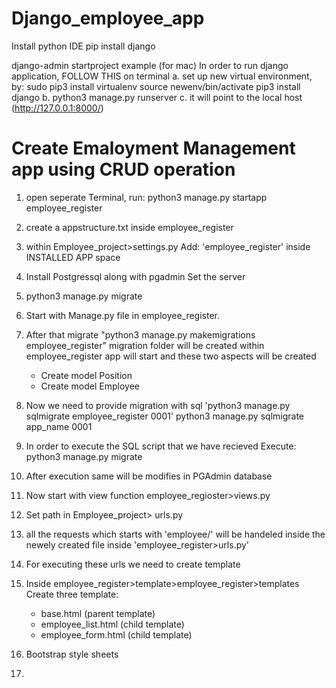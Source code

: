 # Django_employee_app

Install python IDE
pip install django

django-admin startproject example (for mac)
In order to run django application, 
FOLLOW THIS on terminal
a. set up new virtual environment, by:
   sudo pip3 install virtualenv
   source newenv/bin/activate
   pip3 install django
b. python3 manage.py runserver
c. it will point to the local host (http://127.0.0.1:8000/)


# Create Emaloyment Management app using CRUD operation
1. open seperate Terminal, 
   run: python3 manage.py startapp employee_register
   
2. create a appstructure.txt inside employee_register
3. within Employee_project>settings.py
   Add: 'employee_register' inside INSTALLED APP space
   
4. Install Postgressql along with pgadmin
   Set the server
   
5. python3 manage.py migrate  
6. Start with Manage.py file in employee_register.
7. After that migrate "python3 manage.py makemigrations employee_register"
   migration folder will be created within employee_register app will start and these two aspects will be created
    - Create model Position
    - Create model Employee
8. Now we need to provide migration with sql
    'python3 manage.py sqlmigrate employee_register 0001'
     python3 manage.py sqlmigrate app_name 0001
     
 9. In order to execute the SQL script that we have recieved
    Execute: python3 manage.py migrate
 10. After execution same will be modifies in PGAdmin database
 11. Now start with view function
     employee_regioster>views.py
 12. Set path in Employee_project> urls.py
 13. all the requests which starts with 'employee/' will be handeled inside the newely created file inside 'employee_register>urls.py'
 14. For executing these urls we need to create template
 15. Inside employee_register>template>employee_register>templates
     Create three template:
     - base.html (parent template)
     - employee_list.html (child template)
     - employee_form.html (child template)
  
 16. Bootstrap style sheets
 17. 
     
 


   

 
